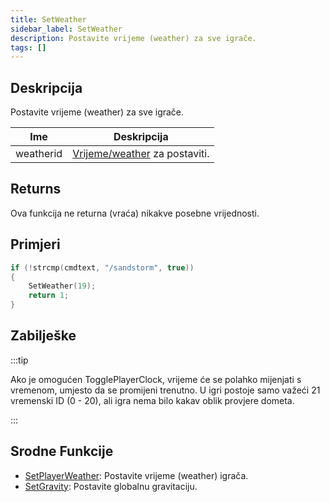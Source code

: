 ```yaml
---
title: SetWeather
sidebar_label: SetWeather
description: Postavite vrijeme (weather) za sve igrače.
tags: []
---
```


## Deskripcija

Postavite vrijeme (weather) za sve igrače.

| Ime       | Deskripcija                                             |
| --------- | ------------------------------------------------------- |
| weatherid | [Vrijeme/weather](../resources/weatherid) za postaviti. |

## Returns

Ova funkcija ne returna (vraća) nikakve posebne vrijednosti.

## Primjeri

```c
if (!strcmp(cmdtext, "/sandstorm", true))
{
    SetWeather(19);
    return 1;
}
```

## Zabilješke

:::tip

Ako je omogućen TogglePlayerClock, vrijeme će se polahko mijenjati s vremenom, umjesto da se promijeni trenutno. U igri postoje samo važeći 21 vremenski ID (0 - 20), ali igra nema bilo kakav oblik provjere dometa.

:::

## Srodne Funkcije

- [SetPlayerWeather](SetPlayerWeather): Postavite vrijeme (weather) igrača.
- [SetGravity](SetGravity): Postavite globalnu gravitaciju.
